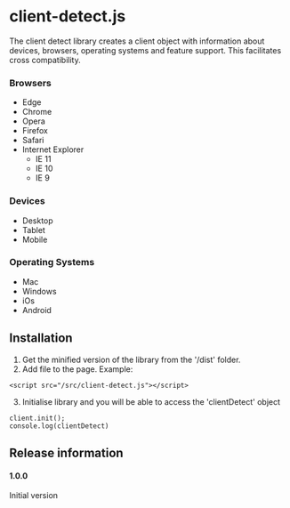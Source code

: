# client-detect.js
The client detect library creates a client object with information about devices, browsers, operating systems and feature support. This facilitates cross compatibility.

### Browsers
 - Edge
 - Chrome
 - Opera
 - Firefox
 - Safari
 - Internet Explorer
	 - IE 11
	 - IE 10
	 - IE 9

### Devices
 - Desktop
 - Tablet
 - Mobile

 ### Operating Systems
 - Mac
 - Windows
 - iOs
 - Android

## Installation
1. Get the minified version of the library from the '/dist' folder.
2. Add file to the page. Example:
```
<script src="/src/client-detect.js"></script>
```
3. Initialise library and you will be able to access the 'clientDetect' object
```
client.init();
console.log(clientDetect)
```
 
## Release information
#### 1.0.0
Initial version